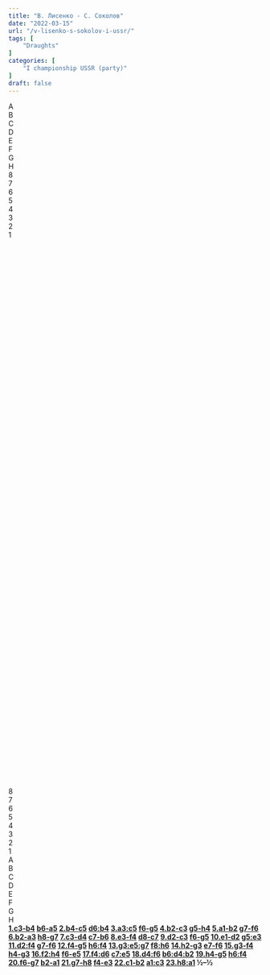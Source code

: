 ```yaml
---
title: "В. Лисенко - С. Соколов"
date: "2022-03-15"
url: "/v-lisenko-s-sokolov-i-ussr/"
tags: [
    "Draughts"
]
categories: [
    "I championship USSR (party)"
]
draft: false
---
```


<!--more-->

<link rel="stylesheet" href="https://use.fontawesome.com/releases/v5.5.0/css/all.css"
          integrity="sha384-B4dIYHKNBt8Bc12p+WXckhzcICo0wtJAoU8YZTY5qE0Id1GSseTk6S+L3BlXeVIU" crossorigin="anonymous">
<div class="flex_div">
    <div>
        <div id="main">
            <div id="header">
                <div></div>
                <div>A</div>
                <div>B</div>
                <div>C</div>
                <div>D</div>
                <div>E</div>
                <div>F</div>
                <div>G</div>
                <div>H</div>
                <div></div>
            </div>
            <div id="content">
                <div id="left">
                    <div>8</div>
                    <div>7</div>
                    <div>6</div>
                    <div>5</div>
                    <div>4</div>
                    <div>3</div>
                    <div>2</div>
                    <div>1</div>
                </div>
                <div id="board">
                    <div>&nbsp;</div>
                    <div>&nbsp;</div>
                    <div>&nbsp;</div>
                    <div>&nbsp;</div>
                    <div>&nbsp;</div>
                    <div>&nbsp;</div>
                    <div>&nbsp;</div>
                    <div>&nbsp;</div>
                    <div>&nbsp;</div>
                    <div>&nbsp;</div>
                    <div>&nbsp;</div>
                    <div>&nbsp;</div>
                    <div>&nbsp;</div>
                    <div>&nbsp;</div>
                    <div>&nbsp;</div>
                    <div>&nbsp;</div>
                    <div>&nbsp;</div>
                    <div>&nbsp;</div>
                    <div>&nbsp;</div>
                    <div>&nbsp;</div>
                    <div>&nbsp;</div>
                    <div>&nbsp;</div>
                    <div>&nbsp;</div>
                    <div>&nbsp;</div>
                    <div>&nbsp;</div>
                    <div>&nbsp;</div>
                    <div>&nbsp;</div>
                    <div>&nbsp;</div>
                    <div>&nbsp;</div>
                    <div>&nbsp;</div>
                    <div>&nbsp;</div>
                    <div>&nbsp;</div>
                    <div>&nbsp;</div>
                    <div>&nbsp;</div>
                    <div>&nbsp;</div>
                    <div>&nbsp;</div>
                    <div>&nbsp;</div>
                    <div>&nbsp;</div>
                    <div>&nbsp;</div>
                    <div>&nbsp;</div>
                    <div>&nbsp;</div>
                    <div>&nbsp;</div>
                    <div>&nbsp;</div>
                    <div>&nbsp;</div>
                    <div>&nbsp;</div>
                    <div>&nbsp;</div>
                    <div>&nbsp;</div>
                    <div>&nbsp;</div>
                    <div>&nbsp;</div>
                    <div>&nbsp;</div>
                    <div>&nbsp;</div>
                    <div>&nbsp;</div>
                    <div>&nbsp;</div>
                    <div>&nbsp;</div>
                    <div>&nbsp;</div>
                    <div>&nbsp;</div>
                    <div>&nbsp;</div>
                    <div>&nbsp;</div>
                    <div>&nbsp;</div>
                    <div>&nbsp;</div>
                    <div>&nbsp;</div>
                    <div>&nbsp;</div>
                    <div>&nbsp;</div>
                    <div>&nbsp;</div>
                </div>
                <div id="right">
                    <div>8</div>
                    <div>7</div>
                    <div>6</div>
                    <div>5</div>
                    <div>4</div>
                    <div>3</div>
                    <div>2</div>
                    <div>1</div>
                </div>
            </div>
            <div id="footer">
                <div></div>
                <div>A</div>
                <div>B</div>
                <div>C</div>
                <div>D</div>
                <div>E</div>
                <div>F</div>
                <div>G</div>
                <div>H</div>
                <div></div>
            </div>
        </div>
        <div class="buttons">
            <i class="fas fa-step-backward" onclick="toStart()"></i>
            <i class="fas fa-chevron-circle-left" onclick="prev()"></i>
            <i class="fas fa-chevron-circle-right" onclick="next()"></i>
            <i class="fas fa-step-forward" onclick="toEnd()"></i>
        </div>
    </div>
    <div id="partyText"><strong><a href="javascript:moveTo(1)">1.c3-b4</a> <a href="javascript:moveTo(2)">b6-a5</a> 
<a href="javascript:moveTo(3)">2.b4-c5</a> <a href="javascript:moveTo(4)">d6:b4</a> 
<a href="javascript:moveTo(5)">3.a3:c5</a> <a href="javascript:moveTo(6)">f6-g5</a> 
<a href="javascript:moveTo(7)">4.b2-c3</a> <a href="javascript:moveTo(8)">g5-h4</a> 
<a href="javascript:moveTo(9)">5.a1-b2</a> <a href="javascript:moveTo(10)">g7-f6</a> 
<a href="javascript:moveTo(11)">6.b2-a3</a> <a href="javascript:moveTo(12)">h8-g7</a> 
<a href="javascript:moveTo(13)">7.c3-d4</a> <a href="javascript:moveTo(14)">c7-b6</a> 
<a href="javascript:moveTo(15)">8.e3-f4</a> <a href="javascript:moveTo(16)">d8-c7</a> 
<a href="javascript:moveTo(17)">9.d2-c3</a> <a href="javascript:moveTo(18)">f6-g5</a> 
<a href="javascript:moveTo(19)">10.e1-d2</a> <a href="javascript:moveTo(20)">g5:e3</a> 
<a href="javascript:moveTo(21)">11.d2:f4</a> <a href="javascript:moveTo(22)">g7-f6</a> 
<a href="javascript:moveTo(23)">12.f4-g5</a> <a href="javascript:moveTo(24)">h6:f4</a> 
<a href="javascript:moveTo(25)">13.g3:e5:g7</a> <a href="javascript:moveTo(26)">f8:h6</a> 
<a href="javascript:moveTo(27)">14.h2-g3</a> <a href="javascript:moveTo(28)">e7-f6</a> 
<a href="javascript:moveTo(29)">15.g3-f4</a> <a href="javascript:moveTo(30)">h4-g3</a> 
<a href="javascript:moveTo(31)">16.f2:h4</a> <a href="javascript:moveTo(32)">f6-e5</a> 
<a href="javascript:moveTo(33)">17.f4:d6</a> <a href="javascript:moveTo(34)">c7:e5</a> 
<a href="javascript:moveTo(35)">18.d4:f6</a> <a href="javascript:moveTo(36)">b6:d4:b2</a> 
<a href="javascript:moveTo(37)">19.h4-g5</a> <a href="javascript:moveTo(38)">h6:f4</a> 
<a href="javascript:moveTo(39)">20.f6-g7</a> <a href="javascript:moveTo(40)">b2-a1</a> 
<a href="javascript:moveTo(41)">21.g7-h8</a> <a href="javascript:moveTo(42)">f4-e3</a> 
<a href="javascript:moveTo(43)">22.c1-b2</a> <a href="javascript:moveTo(44)">a1:c3</a> 
<a href="javascript:moveTo(45)">23.h8:a1</a> &frac12;&ndash;&frac12;</strong>
    </div>
</div>
<script type="text/javascript" src="/js/party.js"></script>
